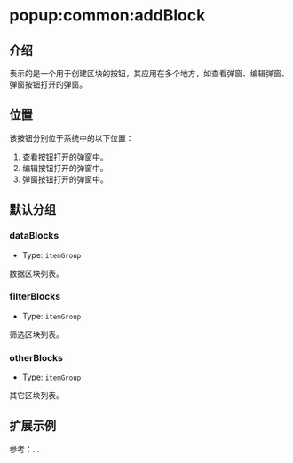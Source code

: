 # popup:common:addBlock

## 介绍

表示的是一个用于创建区块的按钮，其应用在多个地方，如查看弹窗、编辑弹窗、弹窗按钮打开的弹窗。

## 位置

该按钮分别位于系统中的以下位置：

1. 查看按钮打开的弹窗中。
2. 编辑按钮打开的弹窗中。
3. 弹窗按钮打开的弹窗中。

## 默认分组

### dataBlocks

- Type: `itemGroup`

数据区块列表。

### filterBlocks

- Type: `itemGroup`

筛选区块列表。

### otherBlocks

- Type: `itemGroup`

其它区块列表。

## 扩展示例

参考：...
